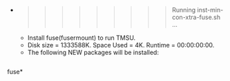 * >>>>>>>>> Running inst-min-con-xtra-fuse.sh ...
  * Install fuse(fusermount) to run TMSU.
  * Disk size = 1333588K. Space Used = 4K. Runtime = 00:00:00:00.
  * The following NEW packages will be installed:
  ```bash
fuse*
  ```
